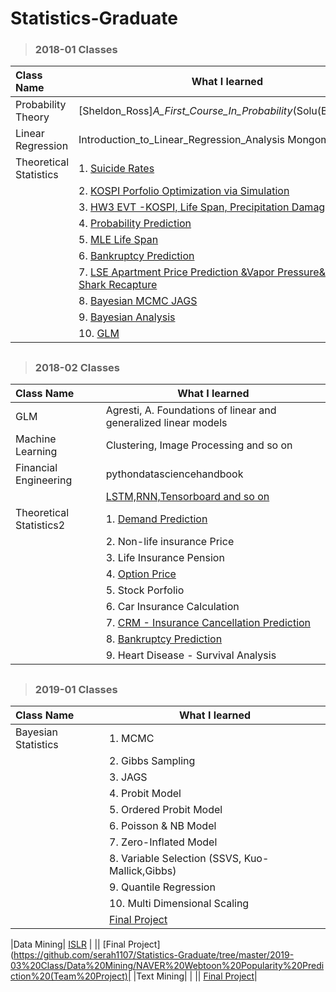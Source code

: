 # Statistics-Graduate

> ### 2018-01 Classes

| Class Name                  | What I learned                                | 
| :--------------------- | ---------------------------------------- | 
|Probability Theory|[Sheldon_Ross]_A_First_Course_In_Probability_(Solu(BookFi.org)| 
|Linear Regression |Introduction_to_Linear_Regression_Analysis Mongomery | 
|Theoretical Statistics| 1. [Suicide Rates](https://github.com/serah1107/Statistics-Graduate/tree/master/2018-01%20Class/Theoretical%20Statistics/HW1%20Suicide%20Rates)|
||2. [KOSPI Porfolio Optimization via Simulation](https://github.com/serah1107/Statistics-Graduate/tree/master/2018-01%20Class/Theoretical%20Statistics/HW2%20KOSPI%20Portfolio%20Optimization%20via%20Simulation)|
||3. [HW3 EVT -KOSPI, Life Span, Precipitation Damage](https://github.com/serah1107/Statistics-Graduate/tree/master/2018-01%20Class/Theoretical%20Statistics/HW3%20EVT%20-KOSPI%2C%20Life%20Span%2C%20Precipitation%20Damage)|
||4. [Probability Prediction](https://github.com/serah1107/Statistics-Graduate/tree/master/2018-01%20Class/Theoretical%20Statistics/HW4%20Probability%20Prediction)|
||5. [MLE Life Span](https://github.com/serah1107/Statistics-Graduate/tree/master/2018-01%20Class/Theoretical%20Statistics/HW5%20MLE%20Life%20Span)|
||6. [Bankruptcy Prediction](https://github.com/serah1107/Statistics-Graduate/tree/master/2018-01%20Class/Theoretical%20Statistics/HW6%20Bankruptcy%20Prediction)|
||7. [LSE Apartment Price Prediction &Vapor Pressure& Tiger Shark Recapture](https://github.com/serah1107/Statistics-Graduate/tree/master/2018-01%20Class/Theoretical%20Statistics/HW7%20LSE%20Apartment%20Price%20Prediction%20%26Vapor%20Pressure%26%20Tiger%20Shark%20Recapture)|
||8. [Bayesian MCMC JAGS](https://github.com/serah1107/Statistics-Graduate/tree/master/2018-01%20Class/Theoretical%20Statistics/HW8%20Bayesian%20MCMC%20JAGS)|
||9. [Bayesian Analysis](https://github.com/serah1107/Statistics-Graduate/tree/master/2018-01%20Class/Theoretical%20Statistics/HW9%20Bayesian%20Analysis)|
||10. [GLM](https://github.com/serah1107/Statistics-Graduate/tree/master/2018-01%20Class/Theoretical%20Statistics/HW10%20GLM)| 


##


> ### 2018-02 Classes

| Class Name                        | What I learned                                   | 
| :--------------------- | ---------------------------------------- | 
|GLM| Agresti, A. Foundations of linear and generalized linear models| 
|Machine Learning| Clustering, Image Processing and so on| 
|Financial Engineering| pythondatasciencehandbook  | 
||[LSTM,RNN,Tensorboard and so on ](https://github.com/serah1107/Statistics-Graduate/tree/master/2018-02%20Class/Financial%20Engineering)|
|Theoretical Statistics2| 1. [Demand Prediction](https://pphonyohyeyun.shinyapps.io/demand_ohy/)|
||2. Non-life insurance Price|
||3. Life Insurance Pension|
||4. [Option Price](https://pphonyohyeyun.shinyapps.io/option_hy/)|
||5. Stock Porfolio|
||6. Car Insurance Calculation|
||7. [CRM - Insurance Cancellation Prediction](https://pphonyohyeyun.shinyapps.io/crm_ohy/)|
||8. [Bankruptcy Prediction](https://pphonyohyeyun.shinyapps.io/bankruptcy_ohy/)|
||9. Heart Disease - Survival Analysis|




##

> ### 2019-01 Classes


| Class Name                        | What I learned                                | 
| :--------------------- | ---------------------------------------- | 
|Bayesian Statistics| 1. MCMC|
||2. Gibbs Sampling|
||3. JAGS|
||4. Probit Model|
||5. Ordered Probit Model|
||6. Poisson & NB Model|
||7. Zero-Inflated Model|
||8. Variable Selection (SSVS, Kuo-Mallick,Gibbs)|
||9. Quantile Regression|
||10. Multi Dimensional Scaling|
|| [Final Project](https://github.com/serah1107/Statistics-Graduate/blob/master/2019-03%20Class/Bayesian/project/DengAI%20Spread%20Prediction%20Using%20BNN%20%26%20Bayesian%20Quantile%20Regression.R) | 

|Data Mining| [ISLR](https://github.com/serah1107/Statistics-Graduate/tree/master/2019-03%20Class/Data%20Mining/ISLR_HW) | 
|| [Final Project](https://github.com/serah1107/Statistics-Graduate/tree/master/2019-03%20Class/Data%20Mining/NAVER%20Webtoon%20Popularity%20Prediction%20(Team%20Project)| 
|Text Mining| | 
|| [Final Project](https://github.com/serah1107/Statistics-Graduate/tree/master/2019-03%20Class/Text%20Mining/Final%20Project_Kaggle)|



